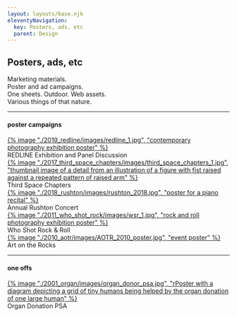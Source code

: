 ```yaml
---
layout: layouts/base.njk
eleventyNavigation:
  key: Posters, ads, etc
  parent: Design
---
```


<div class="container">
  <div class="row">
    <div class="col-12 col-12-md col-3-lg">
            <h2>Posters, ads, etc</h2>
    </div>
    <div class="col">
          <p>Marketing materials. </br>Poster and ad campaigns. </br>One sheets. Outdoor. Web assets. </br>Various things of that nature.</P>
    </div> 
  </div>
  <hr>
  <div class="row">
        <div class="col-12 col-12-md col-3-lg"><h4>poster campaigns</h4></div>
        <div class="col">
        <a href=/projects/posters/2019_redline> {% image "./2019_redline/images/redline_1.jpg", "contemporary photography exhibition poster" %}</a>
        <figcaption>REDLINE Exhibition and Panel Discussion</figcaption>
        </div>
        <div class="col">
        <a href=/projects/posters/2017_third_space_chapters>{% image "./2017_third_space_chapters/images/third_space_chapters_1.jpg", "thumbnail image of a detail from an illustration of a figure with fist raised against a repeated pattern of raised arm" %}</a>
        <figcaption>Third Space Chapters</figcaption>
        </div>
        <div class="col">
        <a href=/projects/posters/2018_rushton> {% image "./2018_rushton/images/rushton_2018.jpg", "poster for a piano recital" %}</a>
        <figcaption>Annual Rushton Concert</figcaption>
        </div>
    </div>
    <div class="row">
        <div class="col-12 col-12-md col-3-lg"></div>
        <div class="col">
        <a href=/projects/posters/2011_who_shot_rock> {% image "./2011_who_shot_rock/images/wsr_1.jpg", "rock and roll photography exhibition poster" %}</a>
        <figcaption>Who Shot Rock & Roll</figcaption>
        </div>
        <div class="col">
        <a href=/projects/posters/2010_aotr> {% image "./2010_aotr/images/AOTR_2010_poster.jpg", "event poster" %}</a>
        <figcaption>Art on the Rocks</figcaption>
        </div>
        <div class="col"></div>
    </div>
      <hr>
    <div class="row">
        <div class="col-12 col-12-md col-3-lg"><h4>one offs</h4></div>
        <div class="col">
        <a href=/projects/posters/2001_organ> {% image "./2001_organ/images/organ_donor_psa.jpg", "rPoster with a diagram depicting a grid of tiny humans being helped by the organ donation of one large human" %}</a>
        <figcaption>Organ Donation PSA</figcaption>
        </div>
        <div class="col"></div>
        <div class="col"></div>
    </div>
